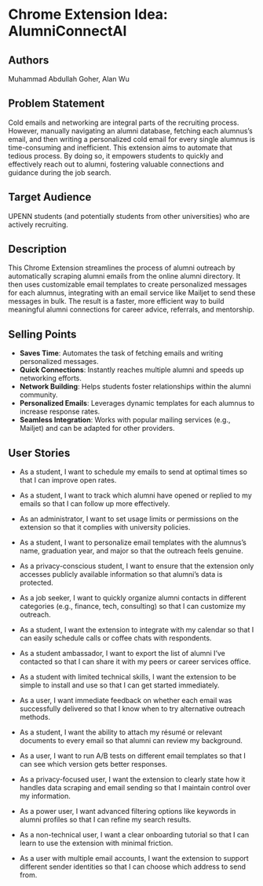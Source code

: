 # Chrome Extension Idea: AlumniConnectAI

## Authors

Muhammad Abdullah Goher, Alan Wu

## Problem Statement

Cold emails and networking are integral parts of the recruiting process. However, manually navigating an alumni database, fetching each alumnus’s email, 
and then writing a personalized cold email for every single alumnus is time-consuming and inefficient. 
This extension aims to automate that tedious process. By doing so, it empowers students to quickly and effectively reach out to alumni, 
fostering valuable connections and guidance during the job search.

## Target Audience
UPENN students (and potentially students from other universities) who are actively recruiting.

## Description

This Chrome Extension streamlines the process of alumni outreach by automatically scraping alumni emails from the online alumni directory. 
It then uses customizable email templates to create personalized messages for each alumnus, integrating with an email service like Mailjet to send these messages in bulk. 
The result is a faster, more efficient way to build meaningful alumni connections for career advice, referrals, and mentorship.


## Selling Points

- **Saves Time**: Automates the task of fetching emails and writing personalized messages.
- **Quick Connections**: Instantly reaches multiple alumni and speeds up networking efforts.
- **Network Building**: Helps students foster relationships within the alumni community.
- **Personalized Emails**: Leverages dynamic templates for each alumnus to increase response rates.
- **Seamless Integration**: Works with popular mailing services (e.g., Mailjet) and can be adapted for other providers.


## User Stories

- As a student, I want to schedule my emails to send at optimal times so that I can improve open rates.

- As a student, I want to track which alumni have opened or replied to my emails so that I can follow up more effectively.

- As an administrator, I want to set usage limits or permissions on the extension so that it complies with university policies.

- As a student, I want to personalize email templates with the alumnus’s name, graduation year, and major so that the outreach feels genuine.

- As a privacy-conscious student, I want to ensure that the extension only accesses publicly available information so that alumni’s data is protected.

- As a job seeker, I want to quickly organize alumni contacts in different categories (e.g., finance, tech, consulting) so that I can customize my outreach.

- As a student, I want the extension to integrate with my calendar so that I can easily schedule calls or coffee chats with respondents.

- As a student ambassador, I want to export the list of alumni I’ve contacted so that I can share it with my peers or career services office.

- As a student with limited technical skills, I want the extension to be simple to install and use so that I can get started immediately.

- As a user, I want immediate feedback on whether each email was successfully delivered so that I know when to try alternative outreach methods.

- As a student, I want the ability to attach my résumé or relevant documents to every email so that alumni can review my background.

- As a user, I want to run A/B tests on different email templates so that I can see which version gets better responses.

- As a privacy-focused user, I want the extension to clearly state how it handles data scraping and email sending so that I maintain control over my information.

- As a power user, I want advanced filtering options like keywords in alumni profiles so that I can refine my search results.

- As a non-technical user, I want a clear onboarding tutorial so that I can learn to use the extension with minimal friction.

- As a user with multiple email accounts, I want the extension to support different sender identities so that I can choose which address to send from.
